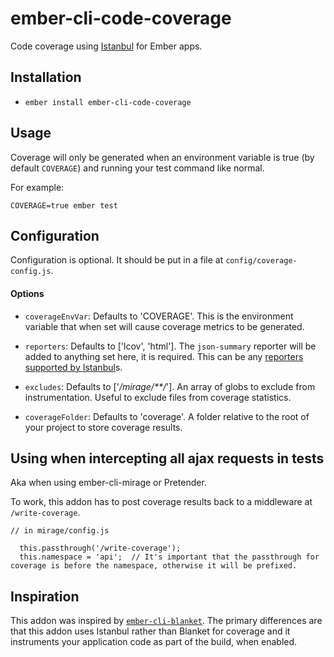 # ember-cli-code-coverage

Code coverage using [Istanbul](https://github.com/gotwarlost/istanbul) for Ember apps.

## Installation

* `ember install ember-cli-code-coverage`

## Usage

Coverage will only be generated when an environment variable is true (by default `COVERAGE`) and running your test command like normal.

For example: 

`COVERAGE=true ember test`

## Configuration

Configuration is optional. It should be put in a file at `config/coverage-config.js`.

#### Options

- `coverageEnvVar`: Defaults to 'COVERAGE'. This is the environment variable that when set will cause coverage metrics to be generated. 

- `reporters`: Defaults to ['lcov', 'html']. The `json-summary` reporter will be added to anything set here, it is required. This can be any [reporters supported by Istanbul](https://github.com/gotwarlost/istanbul/tree/master/lib/report)s.

- `excludes`: Defaults to ['*/mirage/**/*']. An array of globs to exclude from instrumentation. Useful to exclude files from coverage statistics.

- `coverageFolder`: Defaults to 'coverage'. A folder relative to the root of your project to store coverage results.

## Using when intercepting all ajax requests in tests

Aka when using ember-cli-mirage or Pretender. 

To work, this addon has to post coverage results back to a middleware at `/write-coverage`.

```
// in mirage/config.js

  this.passthrough('/write-coverage');
  this.namespace = 'api';  // It's important that the passthrough for coverage is before the namespace, otherwise it will be prefixed. 
```


## Inspiration

This addon was inspired by [`ember-cli-blanket`](https://github.com/sglanzer/ember-cli-blanket). 
The primary differences are that this addon uses Istanbul rather than Blanket for coverage and it instruments your application code as part of the build, when enabled. 
